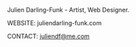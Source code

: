 Julien Darling-Funk - Artist, Web Designer.

WEBSITE:
juliendarling-funk.com

CONTACT:
juliendf@me.com
